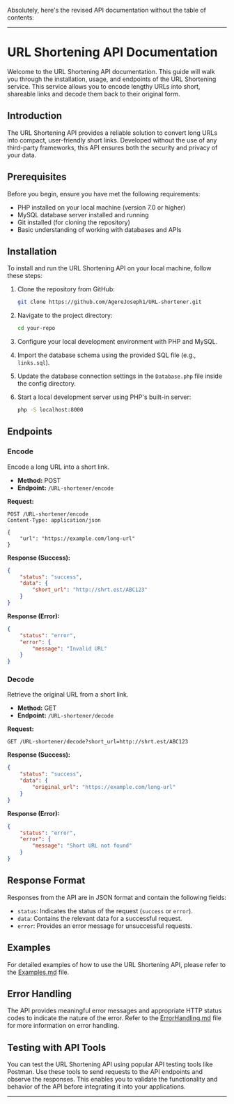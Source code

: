 Absolutely, here's the revised API documentation without the table of contents:

---

# URL Shortening API Documentation

Welcome to the URL Shortening API documentation. This guide will walk you through the installation, usage, and endpoints of the URL Shortening service. This service allows you to encode lengthy URLs into short, shareable links and decode them back to their original form.

## Introduction

The URL Shortening API provides a reliable solution to convert long URLs into compact, user-friendly short links. Developed without the use of any third-party frameworks, this API ensures both the security and privacy of your data.

## Prerequisites

Before you begin, ensure you have met the following requirements:

- PHP installed on your local machine (version 7.0 or higher)
- MySQL database server installed and running
- Git installed (for cloning the repository)
- Basic understanding of working with databases and APIs

## Installation

To install and run the URL Shortening API on your local machine, follow these steps:

1. Clone the repository from GitHub:

    ```bash
    git clone https://github.com/AgereJoseph1/URL-shortener.git
    ```

2. Navigate to the project directory:

    ```bash
    cd your-repo
    ```

3. Configure your local development environment with PHP and MySQL.

4. Import the database schema using the provided SQL file (e.g., `links.sql`).

5. Update the database connection settings in the `Database.php` file inside the config directory.
6. Start a local development server using PHP's built-in server:

    ```bash
    php -S localhost:8000
    ```

## Endpoints

### Encode

Encode a long URL into a short link.

- **Method:** POST
- **Endpoint:** `/URL-shortener/encode`

**Request:**

```http
POST /URL-shortener/encode
Content-Type: application/json

{
    "url": "https://example.com/long-url"
}
```

**Response (Success):**

```json
{
    "status": "success",
    "data": {
        "short_url": "http://shrt.est/ABC123"
    }
}
```

**Response (Error):**

```json
{
    "status": "error",
    "error": {
        "message": "Invalid URL"
    }
}
```

### Decode

Retrieve the original URL from a short link.

- **Method:** GET
- **Endpoint:** `/URL-shortener/decode`

**Request:**

```http
GET /URL-shortener/decode?short_url=http://shrt.est/ABC123
```

**Response (Success):**

```json
{
    "status": "success",
    "data": {
        "original_url": "https://example.com/long-url"
    }
}
```

**Response (Error):**

```json
{
    "status": "error",
    "error": {
        "message": "Short URL not found"
    }
}
```

## Response Format

Responses from the API are in JSON format and contain the following fields:

- `status`: Indicates the status of the request (`success` or `error`).
- `data`: Contains the relevant data for a successful request.
- `error`: Provides an error message for unsuccessful requests.

## Examples

For detailed examples of how to use the URL Shortening API, please refer to the [Examples.md](Examples.md) file.

## Error Handling

The API provides meaningful error messages and appropriate HTTP status codes to indicate the nature of the error. Refer to the [ErrorHandling.md](ErrorHandling.md) file for more information on error handling.

## Testing with API Tools

You can test the URL Shortening API using popular API testing tools like Postman. Use these tools to send requests to the API endpoints and observe the responses. This enables you to validate the functionality and behavior of the API before integrating it into your applications.

---

